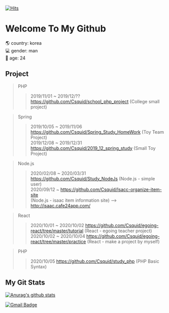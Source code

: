 <br />
<div align=right; margin-bottom=0px>
  
[![Hits](https://hits.seeyoufarm.com/api/count/incr/badge.svg?url=https%3A%2F%2Fgithub.com%2FCsquid%2Fhit-counter&count_bg=%233DB1C8&title_bg=%23555555&icon=&icon_color=%23E7E7E7&title=hits&edge_flat=false?style=centerme)](https://hits.seeyoufarm.com)

</div>

Welcome To My Github
=====================
🌎 country: korea  
💻  gender: man  
🧭 age: 24  

Project
-------------
> PHP
> > 2019/11/01 ~ 2019/12/?? https://github.com/Csquid/school_php_project (College small project) <br />

> Spring
> > 2019/10/05 ~ 2019/11/06 https://github.com/Csquid/Spring_Study_HomeWork (Toy Team Project) <br />
> > 2019/12/08 ~ 2019/12/31 https://github.com/Csquid/2019_12_spring_study (Small Toy Project) <br />

> Node.js
> > 2020/02/08 ~ 2020/03/31 https://github.com/Csquid/Study_NodeJs (Node.js - simple user) <br />
> > 2020/09/12 ~ https://github.com/Csquid/Isacc-organize-item-site <br /> (Node.js - isaac item information site)  --> http://isaac.cafe24app.com/ <br />

> React
> > 2020/10/01 ~ 2020/10/02 https://github.com/Csquid/egoing-react/tree/master/tutorial (React - egoing teacher project) <br />
> > 2020/10/02 ~ 2020/10/04 https://github.com/Csquid/egoing-react/tree/master/practice (React - make a project by myself) <br />

> PHP
> > 2020/10/05 https://github.com/Csquid/study_php (PHP Basic Syntax)

My Git Stats
-------------
[![Anurag's github stats](https://github-readme-stats.vercel.app/api?username=csquid)](https://github.com/anuraghazra/github-readme-stats)


<div align=left>
  
[![Gmail Badge](https://img.shields.io/badge/Gmail-d14836?style=flat-square&logo=Gmail&logoColor=white&link=mailto:snugyun01@gmail.com)](mailto:dmsqlctnekf@gmail.com) 

</div>

<!--
**Csquid/Csquid** is a ✨ _special_ ✨ repository because its `README.md` (this file) appears on your GitHub profile.

Here are some ideas to get you started:

- 🔭 I’m currently working on ...
- 🌱 I’m currently learning ...
- 👯 I’m looking to collaborate on ...
- 🤔 I’m looking for help with ...
- 💬 Ask me about ...
- 📫 How to reach me: ...
- 😄 Pronouns: ...
- ⚡ Fun fact: ...
-->
